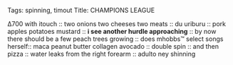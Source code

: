 Tags:  spinning, timout
Title: CHAMPIONS LEAGUE
  
∆700 with itouch :: two onions two cheeses two meats :: du uriburu :: pork apples potatoes mustard :: **i see another hurdle approaching** :: by now there should be a few peach trees growing :: does mhobbs™ select songs herself:: maca peanut butter collagen avocado :: double spin :: and then pizza :: water leaks from the right forearm :: adulto ney shinning